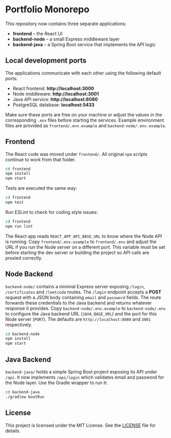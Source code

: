 # Portfolio Monorepo

This repository now contains three separate applications:

- **frontend** – the React UI
- **backend-node** – a small Express middleware layer
- **backend-java** – a Spring Boot service that implements the API logic

## Local development ports

The applications communicate with each other using the following default ports:

- React frontend: **http://localhost:3000**
- Node middleware: **http://localhost:3001**
- Java API service: **http://localhost:8080**
- PostgreSQL database: **localhost:5433**

Make sure these ports are free on your machine or adjust the values in the
corresponding `.env` files before starting the services. Example environment
files are provided as `frontend/.env.example` and `backend-node/.env.example`.

## Frontend

The React code was moved under `frontend/`. All original `npm` scripts continue to work from that folder.

```sh
cd frontend
npm install
npm start
```

Tests are executed the same way:

```sh
cd frontend
npm test
```

Run ESLint to check for coding style issues:

```sh
cd frontend
npm run lint
```

The React app reads `REACT_APP_API_BASE_URL` to know where the Node API is running.
Copy `frontend/.env.example` to `frontend/.env` and adjust the URL if you run the
Node server on a different port. This variable must be set before starting the
dev server or building the project so API calls are proxied correctly.

## Node Backend

`backend-node/` contains a minimal Express server exposing `/login`, `/certificates` and `/leetcode` routes. The `/login` endpoint accepts a **POST** request with a JSON body containing `email` and `password` fields. The route forwards these credentials to the Java backend and returns whatever response it provides.
Copy `backend-node/.env.example` to `backend-node/.env` to configure the Java
backend URL (`JAVA_BASE_URL`) and the port for this Node server (`PORT`). The
defaults are `http://localhost:8080` and `3001` respectively.

```sh
cd backend-node
npm install
npm start
```

## Java Backend

`backend-java/` holds a simple Spring Boot project exposing its API under `/api`. It now implements `/api/login` which validates email and password for the Node layer. Use the Gradle wrapper to run it:

```sh
cd backend-java
./gradlew bootRun
```

## License

This project is licensed under the MIT License. See the [LICENSE](LICENSE) file for details.
